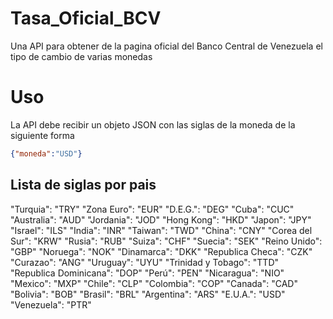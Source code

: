 # Tasa_Oficial_BCV
Una API para obtener de la pagina oficial del Banco Central de Venezuela el tipo de cambio de varias monedas

# Uso
La API debe recibir un objeto JSON con las siglas de la moneda de la siguiente forma
```json
{"moneda":"USD"}
```
## Lista de siglas por pais
"Turquia": "TRY"
"Zona Euro": "EUR"
"D.E.G.": "DEG"
"Cuba": "CUC"
"Australia": "AUD"
"Jordania": "JOD"
"Hong Kong": "HKD"
"Japon": "JPY"
"Israel": "ILS"
"India": "INR"
"Taiwan": "TWD"
"China": "CNY"
"Corea del Sur": "KRW"
"Rusia": "RUB"
"Suiza": "CHF"
"Suecia": "SEK"
"Reino Unido": "GBP"
"Noruega": "NOK"
"Dinamarca": "DKK"
"Republica Checa": "CZK"
"Curazao": "ANG"
"Uruguay": "UYU"
"Trinidad y Tobago": "TTD"
"Republica Dominicana": "DOP"
"Perú": "PEN"
"Nicaragua": "NIO"
"Mexico": "MXP"
"Chile": "CLP"
"Colombia": "COP"
"Canada": "CAD"
"Bolivia": "BOB"
"Brasil": "BRL"
"Argentina": "ARS"
"E.U.A.": "USD"
"Venezuela": "PTR"
